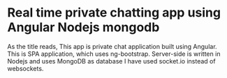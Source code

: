 # Real time private chatting app using Angular Nodejs mongodb 
As the title reads, This app is private chat application built using Angular. This is SPA application, which uses ng-bootstrap. Server-side is written in Nodejs and uses MongoDB as database
I have used socket.io instead of websockets.






